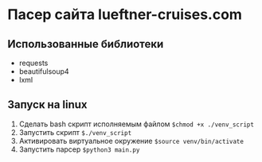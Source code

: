 # Пасер сайта lueftner-cruises.com

## Использованные библиотеки
* requests
* beautifulsoup4
* lxml

## Запуск на linux
1. Сделать bash скрипт исполняемым файлом `$chmod +x ./venv_script`
2. Запустить скрипт `$./venv_script`
3. Активировать виртуальное окружение `$source venv/bin/activate`
4. Запустить парсер `$python3 main.py`


